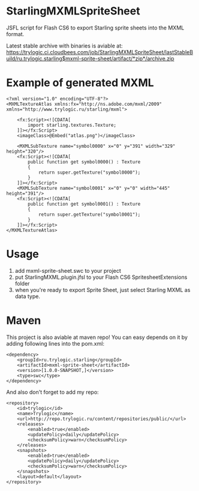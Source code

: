 StarlingMXMLSpriteSheet
=======================

JSFL script for Flash CS6 to export Starling sprite sheets into the MXML format.

Latest stable archive with binaries is aviable at:
https://trylogic.ci.cloudbees.com/job/StarlingMXMLSpriteSheet/lastStableBuild/ru.trylogic.starling$mxml-sprite-sheet/artifact/*zip*/archive.zip

Example of generated MXML
=======================

	<?xml version="1.0" encoding="UTF-8"?>
    <MXMLTextureAtlas xmlns:fx="http://ns.adobe.com/mxml/2009" xmlns="http://www.trylogic.ru/starling/mxml">

        <fx:Script><![CDATA[
            import starling.textures.Texture;
        ]]></fx:Script>
        <imageClass>@Embed("atlas.png")</imageClass>

        <MXMLSubTexture name="symbol0000" x="0" y="391" width="329" height="320"/>
        <fx:Script><![CDATA[
            public function get symbol0000() : Texture
            {
                return super.getTexture("symbol0000");
            }
        ]]></fx:Script>
        <MXMLSubTexture name="symbol0001" x="0" y="0" width="445" height="391"/>
        <fx:Script><![CDATA[
            public function get symbol0001() : Texture
            {
                return super.getTexture("symbol0001");
            }
        ]]></fx:Script>
    </MXMLTextureAtlas>

Usage
=======================

1. add mxml-sprite-sheet.swc to your project
2. put StarlingMXML.plugin.jfsl to your Flash CS6 SpritesheetExtensions folder
3. when you're ready to export Sprite Sheet, just select Starling MXML as data type.


Maven
=======================

This project is also aviable at maven repo! You can easy depends on it by adding following lines into the pom.xml:

	<dependency>
		<groupId>ru.trylogic.starling</groupId>
		<artifactId>mxml-sprite-sheet</artifactId>
		<version>[1.0.0-SNAPSHOT,]</version>
		<type>swc</type>
	</dependency>

And also don't forget to add my repo:

	<repository>
		<id>trylogic</id>
		<name>Trylogic</name>
		<url>http://repo.trylogic.ru/content/repositories/public/</url>
		<releases>
			<enabled>true</enabled>
			<updatePolicy>daily</updatePolicy>
			<checksumPolicy>warn</checksumPolicy>
		</releases>
		<snapshots>
			<enabled>true</enabled>
			<updatePolicy>daily</updatePolicy>
			<checksumPolicy>warn</checksumPolicy>
		</snapshots>
		<layout>default</layout>
	</repository>